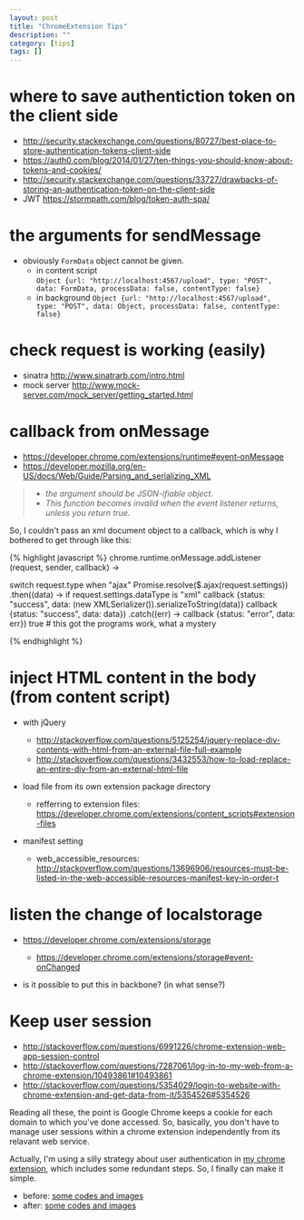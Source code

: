 ```yaml
---
layout: post
title: "ChromeExtension Tips"
description: ""
category: [tips]
tags: []
---
```


# where to save authentiction token on the client side

- <http://security.stackexchange.com/questions/80727/best-place-to-store-authentication-tokens-client-side>
- <https://auth0.com/blog/2014/01/27/ten-things-you-should-know-about-tokens-and-cookies/>
- <http://security.stackexchange.com/questions/33727/drawbacks-of-storing-an-authentication-token-on-the-client-side>
- JWT <https://stormpath.com/blog/token-auth-spa/>


# the arguments for sendMessage

- obviously `FormData` object cannot be given.
  - in content script	
	`Object {url: "http://localhost:4567/upload", type: "POST", data: FormData, processData: false, contentType: false}`
  - in background
	`Object {url: "http://localhost:4567/upload", type: "POST", data: Object, processData: false, contentType: false}`


# check request is working (easily)

- sinatra <http://www.sinatrarb.com/intro.html>
- mock server <http://www.mock-server.com/mock_server/getting_started.html>

# callback from onMessage

- <https://developer.chrome.com/extensions/runtime#event-onMessage>
- <https://developer.mozilla.org/en-US/docs/Web/Guide/Parsing_and_serializing_XML>

> - _the argument should be JSON-ifiable object._
> - _This function becomes invalid when the event listener returns, unless you return true._

So, I couldn't pass an xml document object to a callback,
which is why I bothered to get through like this:

{% highlight javascript %}
chrome.runtime.onMessage.addListener (request, sender, callback) ->

  switch request.type
    when "ajax"
      Promise.resolve($.ajax(request.settings))
        .then((data) ->
          if request.settings.dataType is "xml"
            callback {status: "success", data: (new XMLSerializer()).serializeToString(data)}
          callback {status: "success", data: data})
        .catch((err) ->
          callback {status: "error",   data: err})
      true  # this got the programs work, what a mystery

{% endhighlight %}

# inject HTML content in the body (from content script)

- with jQuery
  - <http://stackoverflow.com/questions/5125254/jquery-replace-div-contents-with-html-from-an-external-file-full-example>
  - <http://stackoverflow.com/questions/3432553/how-to-load-replace-an-entire-div-from-an-external-html-file>

- load file from its own extension package directory
  - refferring to extension files: <https://developer.chrome.com/extensions/content_scripts#extension-files>

- manifest setting
  - web_accessible_resources: <http://stackoverflow.com/questions/13696906/resources-must-be-listed-in-the-web-accessible-resources-manifest-key-in-order-t>

# listen the change of localstorage

- <https://developer.chrome.com/extensions/storage>
  - <https://developer.chrome.com/extensions/storage#event-onChanged>

- is it possible to put this in backbone? (in what sense?)

# Keep user session

- <http://stackoverflow.com/questions/6991226/chrome-extension-web-app-session-control>
- <http://stackoverflow.com/questions/7287061/log-in-to-my-web-from-a-chrome-extension/10493861#10493861>
- <http://stackoverflow.com/questions/5354029/login-to-website-with-chrome-extension-and-get-data-from-it/5354526#5354526>

Reading all these, the point is Google Chrome keeps a cookie for each domain
to which you've done accessed.
So, basically, you don't have to manage user sessions within a chrome extension
independently from its relavant web service.

Actually, I'm using a silly strategy about user authentication in [my chrome extension](),
which includes some redundant steps.
So, I finally can make it simple.

- before: [some codes and images]()
- after: [some codes and images]()
